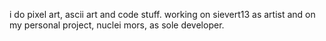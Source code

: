 i do pixel art, ascii art and code stuff. 
working on sievert13 as artist and on my personal project, nuclei mors, as sole developer.
